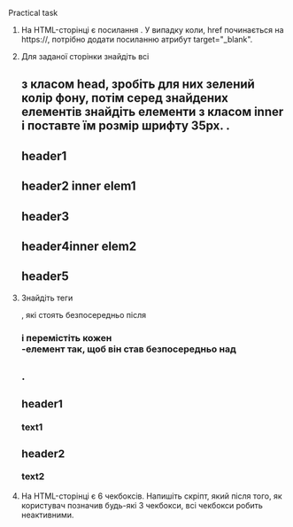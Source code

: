 Practical task

1. На HTML-сторінці є посилання <a>. У випадку коли, href починається на https://, потрібно додати посиланню атрибут target="\_blank".

2. Для заданої сторінки знайдіть всі <h2> з класом head, зробіть для них зелений колір фону, потім серед знайдених елементів знайдіть елементи з класом inner і поставте їм розмір шрифту 35px.
   . <h2 class="head">header1</h2>
   <h2 class="head">header2 <span class="inner">inner elem1</span></h2>
   <h2>header3</h2>
   <h2 class="head">header4<span>inner elem2</span></h2>
   <h2>header5</h2>

3. Знайдіть теги <div>, які стоять безпосередньо після <h3> і перемістіть кожен <div>-елемент так, щоб він став безпосередньо над <h3>.
   <h3>header1</h3>
   <div>text1</div>
   <h3>header2</h3>
   <div>text2</div>


4. На HTML-сторінці є 6 чекбоксів. Напишіть скріпт, який після того, як користувач позначив будь-які 3 чекбокси, всі чекбокси робить неактивними.
